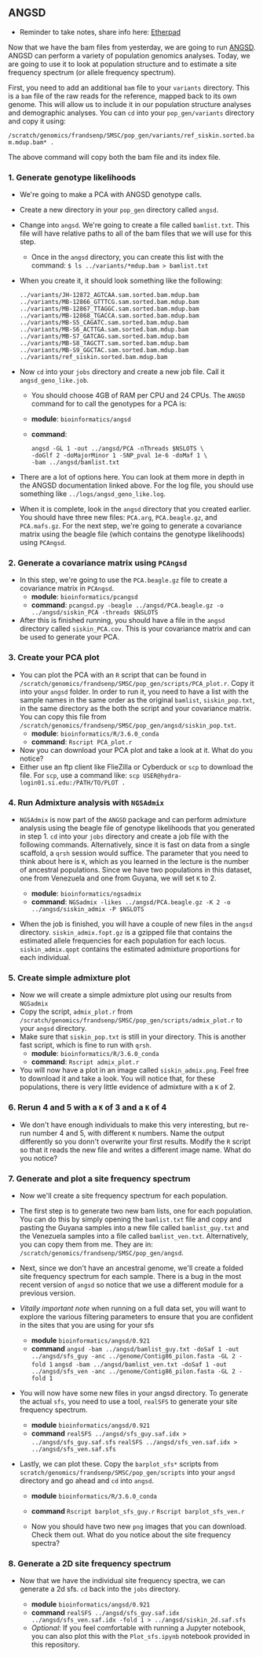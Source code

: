 ## ANGSD
* Reminder to take notes, share info here: [Etherpad](https://pad.carpentries.org/2019-Oct-SMSC)

Now that we have the bam files from yesterday, we are going to run [ANGSD](http://www.popgen.dk/angsd/index.php/ANGSD). ANGSD can perform a variety of population genomics analyses. Today, we are going to use it to look at population structure and to estimate a site frequency spectrum (or allele frequency spectrum).

First, you need to add an additional `bam` file to your `variants` directory. This is a `bam` file of the raw reads for the reference, mapped back to its own genome. This will allow us to include it in our population structure analyses and demographic analyses. You can `cd` into your `pop_gen/variants` directory and copy it using:

`/scratch/genomics/frandsenp/SMSC/pop_gen/variants/ref_siskin.sorted.bam.mdup.bam* .`

The above command will copy both the bam file and its index file.

### 1. Generate genotype likelihoods
* We're going to make a PCA with ANGSD genotype calls.

* Create a new directory in your `pop_gen` directory called `angsd`.
* Change into `angsd`. We're going to create a file called `bamlist.txt`. This file will have relative paths to all of the bam files that we will use for this step. 
	+ Once in the `angsd` directory, you can create this list with the command:
`$ ls ../variants/*mdup.bam > bamlist.txt`

* When you create it, it should look something like the following:

	```
	../variants/JH-12872_AGTCAA.sam.sorted.bam.mdup.bam
	../variants/MB-12866_GTTTCG.sam.sorted.bam.mdup.bam
	../variants/MB-12867_TTAGGC.sam.sorted.bam.mdup.bam
	../variants/MB-12868_TGACCA.sam.sorted.bam.mdup.bam
	../variants/MB-S5_CAGATC.sam.sorted.bam.mdup.bam
	../variants/MB-S6_ACTTGA.sam.sorted.bam.mdup.bam
	../variants/MB-S7_GATCAG.sam.sorted.bam.mdup.bam
	../variants/MB-S8_TAGCTT.sam.sorted.bam.mdup.bam
	../variants/MB-S9_GGCTAC.sam.sorted.bam.mdup.bam
	../variants/ref_siskin.sorted.bam.mdup.bam
	```

* Now `cd` into your `jobs` directory and create a new job file. Call it `angsd_geno_like.job`.
	+ You should choose 4GB of RAM per CPU and 24 CPUs. The `ANGSD` command for to call the genotypes for a PCA is:
	+ **module**: `bioinformatics/angsd`
	+ **command**:

		```
		angsd -GL 1 -out ../angsd/PCA -nThreads $NSLOTS \
		-doGlf 2 -doMajorMinor 1 -SNP_pval 1e-6 -doMaf 1 \
		-bam ../angsd/bamlist.txt
		```

* There are a lot of options here. You can look at them more in depth in the ANGSD documentation linked above. For the log file, you should use something like `../logs/angsd_geno_like.log`.

* When it is complete, look in the `angsd` directory that you created earlier. You should have three new files: `PCA.arg`, `PCA.beagle.gz`, and `PCA.mafs.gz`. For the next step, we're going to generate a covariance matrix using the beagle file (which contains the genotype likelihoods) using `PCAngsd`.

### 2. Generate a covariance matrix using `PCAngsd`
* In this step, we're going to use the `PCA.beagle.gz` file to create a covariance matrix in `PCAngsd`.
	+ **module**: `bioinformatics/pcangsd`
	+ **command**: `pcangsd.py -beagle ../angsd/PCA.beagle.gz -o ../angsd/siskin_PCA -threads $NSLOTS` 
* After this is finished running, you should have a file in the `angsd` directory called `siskin_PCA.cov`. This is your covariance matrix and can be used to generate your PCA.

### 3. Create your PCA plot
* You can plot the PCA with an `R` script that can be found in `/scratch/genomics/frandsenp/SMSC/pop_gen/scripts/PCA_plot.r`. Copy it into your `angsd` folder. In order to run it, you need to have a list with the sample names in the same order as the original `bamlist`, `siskin_pop.txt`, in the same directory as the both the script and your covariance matrix. You can copy this file from `/scratch/genomics/frandsenp/SMSC/pop_gen/angsd/siskin_pop.txt`.
	+ **module**: `bioinformatics/R/3.6.0_conda`
	+ **command**: `Rscript PCA_plot.r`
* Now you can download your PCA plot and take a look at it. What do you notice?
* Either use an ftp client like FlieZilla or Cyberduck or `scp` to download the file. For `scp`, use a command like: `scp USER@hydra-login01.si.edu:/PATH/TO/PLOT .`

### 4. Run Admixture analysis with `NGSAdmix`

* `NGSAdmix` is now part of the `ANGSD` package and can perform admixture analysis using the beagle file of genotype likelihoods that you generated in step 1. `cd` into your `jobs` directory and create a job file with the following commands. Alternatively, since it is fast on data from a single scaffold, a `qrsh` session would suffice. The parameter that you need to think about here is `K`, which as you learned in the lecture is the number of ancestral populations. Since we have two populations in this dataset, one from Venezuela and one from Guyana, we will set `K` to 2.
	+ **module**: `bioinformatics/ngsadmix`
	+ **command**: `NGSadmix -likes ../angsd/PCA.beagle.gz -K 2 -o ../angsd/siskin_admix -P $NSLOTS`

* When the job is finished, you will have a couple of new files in the `angsd` directory. `siskin_admix.fopt.gz` is a gzipped file that contains the estimated allele frequencies for each population for each locus. `siskin_admix.qopt` contains the estimated admixture proportions for each individual.

### 5. Create simple admixture plot
* Now we will create a simple admixture plot using our results from `NGSadmix`
* Copy the script, `admix_plot.r` from `/scratch/genomics/frandsenp/SMSC/pop_gen/scripts/admix_plot.r` to your `angsd` directory.
* Make sure that `siskin_pop.txt` is still in your directory. This is another fast script, which is fine to run with `qrsh`.
	+ **module**: `bioinformatics/R/3.6.0_conda`
	+ **command**: `Rscript admix_plot.r`
* You will now have a plot in an image called `siskin_admix.png`. Feel free to download it and take a look. You will notice that, for these populations, there is very little evidence of admixture with a `K` of 2.

### 6. Rerun 4 and 5 with a `K` of 3 and a `K` of 4
* We don't have enough individuals to make this very interesting, but re-run number 4 and 5, with different `K` numbers. Name the output differently so you donn't overwrite your first results. Modify the `R` script so that it reads the new file and writes a different image name. What do you notice?

### 7. Generate and plot a site frequency spectrum
* Now we'll create a site frequency spectrum for each population.
* The first step is to generate two new bam lists, one for each population. You can do this by simply opening the `bamlist.txt` file and copy and pasting the Guyana samples into a new file called `bamlist_guy.txt` and the Venezuela samples into a file called `bamlist_ven.txt`. Alternatively, you can copy them from me. They are in: `/scratch/genomics/frandsenp/SMSC/pop_gen/angsd`.
* Next, since we don't have an ancestral genome, we'll create a folded site frequency spectrum for each sample. There is a bug in the most recent version of `angsd` so notice that we use a different module for a previous version.
* _Vitally important note_ when running on a full data set, you will want to explore the various filtering parameters to ensure that you are confident in the sites that you are using for your sfs
	+ **module** `bioinformatics/angsd/0.921`
	+ **command** ```angsd -bam ../angsd/bamlist_guy.txt -doSaf 1 -out ../angsd/sfs_guy -anc ../genome/Contig86_pilon.fasta -GL 2 -fold 1```
	```angsd -bam ../angsd/bamlist_ven.txt -doSaf 1 -out ../angsd/sfs_ven -anc ../genome/Contig86_pilon.fasta -GL 2 -fold 1```

* You will now have some new files in your angsd directory. To generate the actual `sfs`, you need to use a tool, `realSFS` to generate your site frequency spectrum.
	+ **module** `bioinformatics/angsd/0.921`
	+ **command** ```realSFS ../angsd/sfs_guy.saf.idx > ../angsd/sfs_guy.saf.sfs```
		```realSFS ../angsd/sfs_ven.saf.idx > ../angsd/sfs_ven.saf.sfs```
		
* Lastly, we can plot these. Copy the `barplot_sfs*` scripts from `scratch/genomics/frandsenp/SMSC/pop_gen/scripts` into your `angsd` directory and go ahead and `cd` into `angsd`.
	+ **module** `bioinformatics/R/3.6.0_conda`
	+ **command** ```Rscript barplot_sfs_guy.r```
		```Rscript barplot_sfs_ven.r```
	
	+ Now you should have two new `png` images that you can download. Check them out. What do you notice about the site frequency spectra?

	
### 8. Generate a 2D site frequency spectrum
* Now that we have the individual site frequency spectra, we can generate a 2d sfs. `cd` back into the `jobs` directory.
	+ **module** `bioinformatics/angsd/0.921`
	+ **command** ```realSFS ../angsd/sfs_guy.saf.idx ../angsd/sfs_ven.saf.idx -fold 1 > ../angsd/siskin_2d.saf.sfs```

	* _Optional_: If you feel comfortable with running a Jupyter notebook, you can also plot this with the `Plot_sfs.ipynb` notebook provided in this repository.
